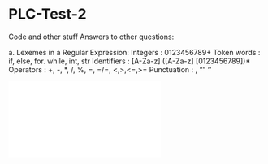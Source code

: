 # PLC-Test-2
Code and other stuff
Answers to other questions:

a. Lexemes in a Regular Expression:
 Integers : 0123456789+
 Token words : if, else, for. while, int, str
 Identifiers : [A-Za-z] ([A-Za-z] [0123456789])*
 Operators : +, -, *, /, %, =, =/=, <,>,<=,>=
 Punctuation : , “” ‘’
 
 ![My Image](Test2.pdf)
